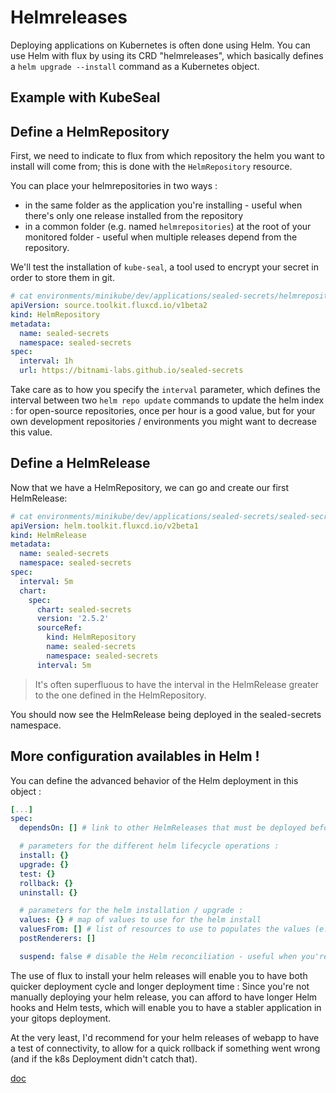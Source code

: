 # Helmreleases

Deploying applications on Kubernetes is often done using Helm. You can use Helm with flux by using its CRD "helmreleases", which basically defines a `helm upgrade --install` command as a Kubernetes object.

## Example with KubeSeal

## Define a HelmRepository

First, we need to indicate to flux from which repository the helm you want to install will come from; this is done with the `HelmRepository` resource.

You can place your helmrepositories in two ways :
- in the same folder as the application you're installing - useful when there's only one release installed from the repository
- in a common folder (e.g. named `helmrepositories`) at the root of your monitored folder - useful when multiple releases depend from the repository.

We'll test the installation of `kube-seal`, a tool used to encrypt your secret in order to store them in git.

```yaml
# cat environments/minikube/dev/applications/sealed-secrets/helmrepository.yaml
apiVersion: source.toolkit.fluxcd.io/v1beta2
kind: HelmRepository
metadata:
  name: sealed-secrets
  namespace: sealed-secrets
spec:
  interval: 1h
  url: https://bitnami-labs.github.io/sealed-secrets
```

Take care as to how you specify the `interval` parameter, which defines the interval between two `helm repo update` commands to update the helm index : for open-source repositories, once per hour is a good value, but for your own development repositories / environments you might want to decrease this value.

## Define a HelmRelease

Now that we have a HelmRepository, we can go and create our first HelmRelease:

```yaml
# cat environments/minikube/dev/applications/sealed-secrets/sealed-secrets-helmrelease.yaml
apiVersion: helm.toolkit.fluxcd.io/v2beta1
kind: HelmRelease
metadata:
  name: sealed-secrets
  namespace: sealed-secrets
spec:
  interval: 5m
  chart:
    spec:
      chart: sealed-secrets
      version: '2.5.2'
      sourceRef:
        kind: HelmRepository
        name: sealed-secrets
        namespace: sealed-secrets
      interval: 5m
```

> It's often superfluous to have the interval in the HelmRelease greater to the one defined in the HelmRepository.

You should now see the HelmRelease being deployed in the sealed-secrets namespace.

## More configuration availables in Helm !

You can define the advanced behavior of the Helm deployment in this object :
```yaml
[...]
spec:
  dependsOn: [] # link to other HelmReleases that must be deployed before this one

  # parameters for the different helm lifecycle operations :
  install: {}
  upgrade: {}
  test: {}
  rollback: {}
  uninstall: {}

  # parameters for the helm installation / upgrade :
  values: {} # map of values to use for the helm install
  valuesFrom: [] # list of resources to use to populates the values (e.g. secrets)
  postRenderers: []

  suspend: false # disable the Helm reconciliation - useful when you're testing deployments manually.
```

The use of flux to install your helm releases will enable you to have both quicker deployment cycle and longer deployment time :
Since you're not manually deploying your helm release, you can afford to have longer Helm hooks and Helm tests, which will enable you to have a stabler application in your gitops deployment.

At the very least, I'd recommend for your helm releases of webapp to have a test of connectivity, to allow for a quick rollback if something went wrong (and if the k8s Deployment didn't catch that).

[doc](https://fluxcd.io/docs/components/helm/helmreleases/)
